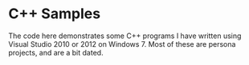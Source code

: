 C++ Samples
==============

The code here demonstrates some C++ programs I have written using Visual Studio 2010
or 2012 on Windows 7. Most of these are persona projects, and are a bit dated.
